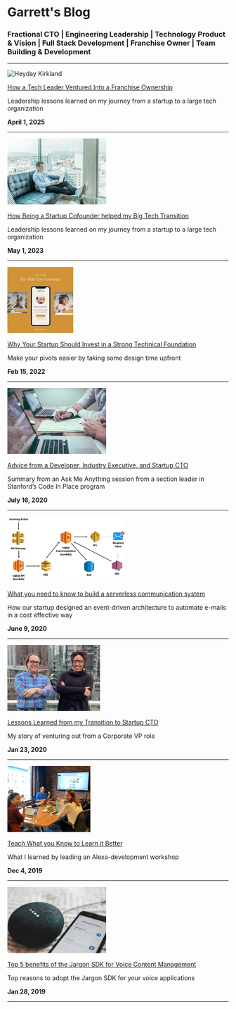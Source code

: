 # Garrett's Blog

### Fractional CTO | Engineering Leadership | Technology Product & Vision | Full Stack Development | Franchise Owner | Team Building & Development

***

<p align="left">
  <img height="150" alt="Heyday Kirkland" src="./images/franchise-hero.jpg">
</p>

[How a Tech Leader Ventured Into a Franchise Ownership](./how-a-tech-leader-ventured-into-a-franchise-ownership)

Leadership lessons learned on my journey from a startup to a large tech organization

**April 1, 2025**


***

<p align="left">
  <img height="150" alt="Heyday Kirkland" src="./images/big-tech-hero.png">
</p>

[How Being a Startup Cofounder helped my Big Tech Transition](./how-being-a-startup-cofounder-helped-my-big-tech-transition)

Leadership lessons learned on my journey from a startup to a large tech organization

**May 1, 2023**


***

<p align="left">
  <img height="150" alt="The Child Care Concierge" src="./images/foundation-hero.png">
</p>

[Why Your Startup Should Invest in a Strong Technical Foundation](./why-your-startup-should-invest-in-a-strong-technical-foundation)

Make your pivots easier by taking some design time upfront

**Feb 15, 2022**

***

<p align="left">
  <img height="150" alt="Advice from an industry veteran" src="./images/advice-hero.png">
</p>

[Advice from a Developer, Industry Executive, and Startup CTO](./advice-from-a-developer-industry-executive-and-startup-cto.md)

Summary from an Ask Me Anything session from a section leader in Stanford’s Code In Place program

**July 16, 2020**

***

<p align="left">
  <img height="150" alt="LegUp's Serverless architecture for processing e-mails" src="./images/communication-architecture.png">
</p>

[What you need to know to build a serverless communication system](./what-you-need-to-know-to-build-a-serverless-communication-system)

How our startup designed an event-driven architecture to automate e-mails in a cost effective way

**June 9, 2020**

***

<p align="left">
  <img height="150" alt="LegUp Cofounders" src="./images/startup-journey-hero.png">
</p>

[Lessons Learned from my Transition to Startup CTO](./lessons-learned-from-my-transition-to-startup-cto)

My story of venturing out from a Corporate VP role

**Jan 23, 2020**

***

<p align="left">
  <img height="150" alt="Alexa Development 101, photo courtesy of Mindspand" src="./images/teach-hero.png">
</p>

[Teach What you Know to Learn it Better](./teach-what-you-know-to-learn-it-better)

What I learned by leading an Alexa-development workshop

**Dec 4, 2019**

***

<p align="left">
  <img height="150" alt="Photo by BENCE BOROS on Unsplash" src="./images/jargon-benefits-hero.png">
</p>

[Top 5 benefits of the Jargon SDK for Voice Content Management](./top-5-benefits-of-the-jargon-sdk-for-voice-content-management)

Top reasons to adopt the Jargon SDK for your voice applications

**Jan 28, 2019**

***
